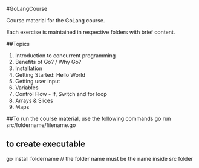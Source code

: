 #GoLangCourse

Course material for the GoLang course.

Each exercise is maintained in respective folders with brief content.

##Topics

1. Introduction to concurrent programming
2. Benefits of Go? / Why Go?
3. Installation
4. Getting Started: Hello World
5. Getting user input
6. Variables
7. Control Flow - If, Switch and for loop
8. Arrays & Slices
9. Maps


##To run the course material, use the following commands
go run src/foldername/filename.go

## to create executable

go install foldername
// the folder name must be the name inside src folder